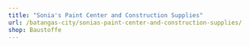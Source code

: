 ```yaml
---
title: "Sonia's Paint Center and Construction Supplies"
url: /batangas-city/sonias-paint-center-and-construction-supplies/
shop: Baustoffe
---
```

